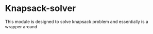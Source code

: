 # Knapsack-solver

This module is designed to solve knapsack problem and essentially is a wrapper around   